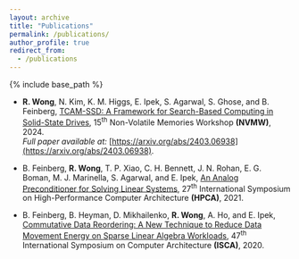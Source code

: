 ```yaml
---
layout: archive
title: "Publications"
permalink: /publications/
author_profile: true
redirect_from:
  - /publications
---
```


{% include base_path %}

* **R. Wong**, N. Kim, K. M. Higgs, E. Ipek, S. Agarwal, S. Ghose, and B. Feinberg, [TCAM-SSD: A Framework for Search-Based Computing in Solid-State Drives](), 15<sup>th</sup> Non-Volatile Memories Workshop **(NVMW)**, 2024. <br />
_Full paper available at:_ [https://arxiv.org/abs/2403.06938](https://arxiv.org/abs/2403.06938).

* B. Feinberg, **R. Wong**, T. P. Xiao, C. H. Bennett, J. N. Rohan, E. G. Boman, M. J. Marinella, S. Agarwal, and E. Ipek, [An Analog Preconditioner for Solving Linear Systems](https://ieeexplore.ieee.org/abstract/document/9407108), 27<sup>th</sup> International Symposium on High-Performance Computer Architecture **(HPCA)**, 2021. 

* B. Feinberg, B. Heyman, D. Mikhailenko, **R. Wong**, A. Ho, and E. Ipek, [Commutative Data Reordering: A New Technique to Reduce Data Movement Energy on Sparse Linear Algebra Workloads](https://ieeexplore.ieee.org/abstract/document/9138978), 47<sup>th</sup> International Symposium on Computer Architecture **(ISCA)**, 2020.


